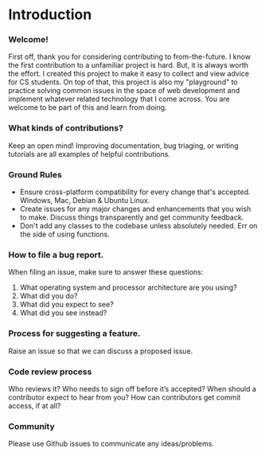 # Introduction

### Welcome!

First off, thank you for considering contributing to from-the-future. I know the first contribution to a unfamiliar project is hard. But, it is always worth the effort. I created this project to make it easy to collect and view advice for CS students. On top of that, this project is also my "playground" to practice solving common issues in the space of web development and implement whatever related technology that I come across. You are welcome to be part of this and learn from doing.

### What kinds of contributions?

Keep an open mind! Improving documentation, bug triaging, or writing tutorials are all examples of helpful contributions.

### Ground Rules
* Ensure cross-platform compatibility for every change that's accepted. Windows, Mac, Debian & Ubuntu Linux.
* Create issues for any major changes and enhancements that you wish to make. Discuss things transparently and get community feedback.
* Don't add any classes to the codebase unless absolutely needed. Err on the side of using functions.

### How to file a bug report.
When filing an issue, make sure to answer these questions:

1. What operating system and processor architecture are you using?
2. What did you do?
3. What did you expect to see?
4. What did you see instead?

### Process for suggesting a feature.
Raise an issue so that we can discuss a proposed issue.

### Code review process
Who reviews it? Who needs to sign off before it’s accepted? When should a contributor expect to hear from you? How can contributors get commit access, if at all?

### Community
Please use Github issues to communicate any ideas/problems.
